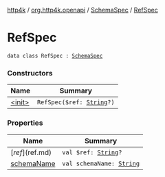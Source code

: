 [http4k](../../../index.md) / [org.http4k.openapi](../../index.md) / [SchemaSpec](../index.md) / [RefSpec](./index.md)

# RefSpec

`data class RefSpec : `[`SchemaSpec`](../index.md)

### Constructors

| Name | Summary |
|---|---|
| [&lt;init&gt;](-init-.md) | `RefSpec($ref: `[`String`](https://kotlinlang.org/api/latest/jvm/stdlib/kotlin/-string/index.html)`?)` |

### Properties

| Name | Summary |
|---|---|
| [$ref]($ref.md) | `val $ref: `[`String`](https://kotlinlang.org/api/latest/jvm/stdlib/kotlin/-string/index.html)`?` |
| [schemaName](schema-name.md) | `val schemaName: `[`String`](https://kotlinlang.org/api/latest/jvm/stdlib/kotlin/-string/index.html) |
